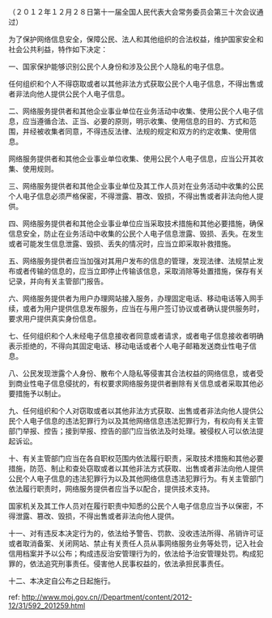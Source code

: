 （２０１２年１２月２８日第十一届全国人民代表大会常务委员会第三十次会议通过）

为了保护网络信息安全，保障公民、法人和其他组织的合法权益，维护国家安全和社会公共利益，特作如下决定：

一、国家保护能够识别公民个人身份和涉及公民个人隐私的电子信息。

任何组织和个人不得窃取或者以其他非法方式获取公民个人电子信息，不得出售或者非法向他人提供公民个人电子信息。

二、网络服务提供者和其他企业事业单位在业务活动中收集、使用公民个人电子信息，应当遵循合法、正当、必要的原则，明示收集、使用信息的目的、方式和范围，并经被收集者同意，不得违反法律、法规的规定和双方的约定收集、使用信息。

网络服务提供者和其他企业事业单位收集、使用公民个人电子信息，应当公开其收集、使用规则。

三、网络服务提供者和其他企业事业单位及其工作人员对在业务活动中收集的公民个人电子信息必须严格保密，不得泄露、篡改、毁损，不得出售或者非法向他人提供。

四、网络服务提供者和其他企业事业单位应当采取技术措施和其他必要措施，确保信息安全，防止在业务活动中收集的公民个人电子信息泄露、毁损、丢失。在发生或者可能发生信息泄露、毁损、丢失的情况时，应当立即采取补救措施。

五、网络服务提供者应当加强对其用户发布的信息的管理，发现法律、法规禁止发布或者传输的信息的，应当立即停止传输该信息，采取消除等处置措施，保存有关记录，并向有关主管部门报告。

六、网络服务提供者为用户办理网站接入服务，办理固定电话、移动电话等入网手续，或者为用户提供信息发布服务，应当在与用户签订协议或者确认提供服务时，要求用户提供真实身份信息。

七、任何组织和个人未经电子信息接收者同意或者请求，或者电子信息接收者明确表示拒绝的，不得向其固定电话、移动电话或者个人电子邮箱发送商业性电子信息。

八、公民发现泄露个人身份、散布个人隐私等侵害其合法权益的网络信息，或者受到商业性电子信息侵扰的，有权要求网络服务提供者删除有关信息或者采取其他必要措施予以制止。

九、任何组织和个人对窃取或者以其他非法方式获取、出售或者非法向他人提供公民个人电子信息的违法犯罪行为以及其他网络信息违法犯罪行为，有权向有关主管部门举报、控告；接到举报、控告的部门应当依法及时处理。被侵权人可以依法提起诉讼。

十、有关主管部门应当在各自职权范围内依法履行职责，采取技术措施和其他必要措施，防范、制止和查处窃取或者以其他非法方式获取、出售或者非法向他人提供公民个人电子信息的违法犯罪行为以及其他网络信息违法犯罪行为。有关主管部门依法履行职责时，网络服务提供者应当予以配合，提供技术支持。

国家机关及其工作人员对在履行职责中知悉的公民个人电子信息应当予以保密，不得泄露、篡改、毁损，不得出售或者非法向他人提供。

十一、对有违反本决定行为的，依法给予警告、罚款、没收违法所得、吊销许可证或者取消备案、关闭网站、禁止有关责任人员从事网络服务业务等处罚，记入社会信用档案并予以公布；构成违反治安管理行为的，依法给予治安管理处罚。构成犯罪的，依法追究刑事责任。侵害他人民事权益的，依法承担民事责任。

十二、本决定自公布之日起施行。



 ref: <http://www.moj.gov.cn//Department/content/2012-12/31/592_201259.html>